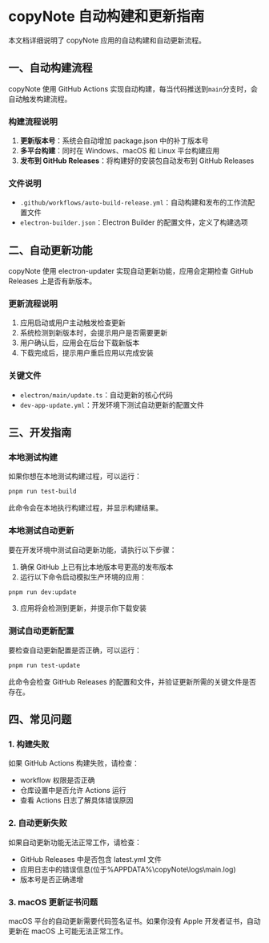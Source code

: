 # copyNote 自动构建和更新指南

本文档详细说明了 copyNote 应用的自动构建和自动更新流程。

## 一、自动构建流程

copyNote 使用 GitHub Actions 实现自动构建，每当代码推送到`main`分支时，会自动触发构建流程。

### 构建流程说明

1. **更新版本号**：系统会自动增加 package.json 中的补丁版本号
2. **多平台构建**：同时在 Windows、macOS 和 Linux 平台构建应用
3. **发布到 GitHub Releases**：将构建好的安装包自动发布到 GitHub Releases

### 文件说明

- `.github/workflows/auto-build-release.yml`：自动构建和发布的工作流配置文件
- `electron-builder.json`：Electron Builder 的配置文件，定义了构建选项

## 二、自动更新功能

copyNote 使用 electron-updater 实现自动更新功能，应用会定期检查 GitHub Releases 上是否有新版本。

### 更新流程说明

1. 应用启动或用户主动触发检查更新
2. 系统检测到新版本时，会提示用户是否需要更新
3. 用户确认后，应用会在后台下载新版本
4. 下载完成后，提示用户重启应用以完成安装

### 关键文件

- `electron/main/update.ts`：自动更新的核心代码
- `dev-app-update.yml`：开发环境下测试自动更新的配置文件

## 三、开发指南

### 本地测试构建

如果你想在本地测试构建过程，可以运行：

```bash
pnpm run test-build
```

此命令会在本地执行构建过程，并显示构建结果。

### 本地测试自动更新

要在开发环境中测试自动更新功能，请执行以下步骤：

1. 确保 GitHub 上已有比本地版本号更高的发布版本
2. 运行以下命令启动模拟生产环境的应用：

```bash
pnpm run dev:update
```

3. 应用将会检测到更新，并提示你下载安装

### 测试自动更新配置

要检查自动更新配置是否正确，可以运行：

```bash
pnpm run test-update
```

此命令会检查 GitHub Releases 的配置和文件，并验证更新所需的关键文件是否存在。

## 四、常见问题

### 1. 构建失败

如果 GitHub Actions 构建失败，请检查：

- workflow 权限是否正确
- 仓库设置中是否允许 Actions 运行
- 查看 Actions 日志了解具体错误原因

### 2. 自动更新失败

如果自动更新功能无法正常工作，请检查：

- GitHub Releases 中是否包含 latest.yml 文件
- 应用日志中的错误信息(位于%APPDATA%\copyNote\logs\main.log)
- 版本号是否正确递增

### 3. macOS 更新证书问题

macOS 平台的自动更新需要代码签名证书。如果你没有 Apple 开发者证书，自动更新在 macOS 上可能无法正常工作。
